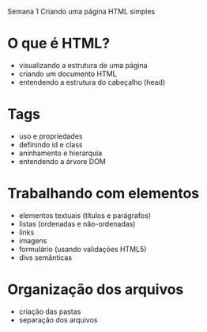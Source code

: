 Semana 1
Criando uma página HTML simples

# O que é HTML?
- visualizando a estrutura de uma página
- criando um documento HTML
- entendendo a estrutura do cabeçalho (head)

# Tags
- uso e propriedades
- definindo id e class
- aninhamento e hierarquia
- entendendo a árvore DOM

# Trabalhando com elementos
- elementos textuais (títulos e parágrafos)
- listas (ordenadas e não-ordenadas)
- links
- imagens
- formulário (usando validações HTML5)
- divs semânticas

# Organização dos arquivos
- criação das pastas
- separação dos arquivos